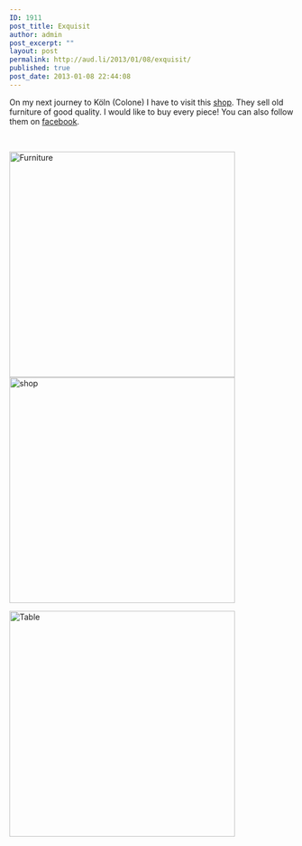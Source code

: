 ```yaml
---
ID: 1911
post_title: Exquisit
author: admin
post_excerpt: ""
layout: post
permalink: http://aud.li/2013/01/08/exquisit/
published: true
post_date: 2013-01-08 22:44:08
---
```

On my next journey to Köln (Colone) I have to visit this <a href="http://www.xn--exquisit-mbel-rmb.de/">shop</a>. They sell old furniture of good quality. I would like to buy every piece! You can also follow them on <a href="http://www.facebook.com/eingerichtet?ref=stream&amp;__req=4">facebook</a>.

&nbsp;

<a href="http://aud.li/wp-content/uploads/2013/01/Furniture.jpg"><img class="alignnone  wp-image-1913" alt="Furniture" src="http://aud.li/wp-content/uploads/2013/01/Furniture.jpg" width="400" /><a href="http://aud.li/wp-content/uploads/2013/01/shop.jpg"><img class="alignnone  wp-image-1923" alt="shop" src="http://aud.li/wp-content/uploads/2013/01/shop.jpg" width="400" /></a></a>

<a href="http://aud.li/wp-content/uploads/2013/01/Table.jpg"><img class="alignnone  wp-image-1915" alt="Table" src="http://aud.li/wp-content/uploads/2013/01/Table.jpg" width="400" /></a>

&nbsp;

&nbsp;